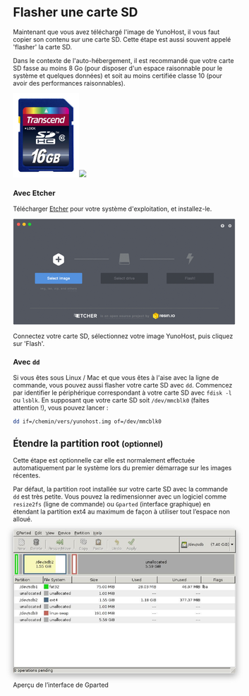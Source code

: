 # Flasher une carte SD

Maintenant que vous avez téléchargé l'image de YunoHost, il vous faut copier son
contenu sur une carte SD. Cette étape est aussi souvent appelé 'flasher' la
carte SD.

<div class="alert alert-warning" markdown="1">
Dans le contexte de l'auto-hébergement, il est recommandé que votre carte SD
fasse au moins 8 Go (pour disposer d'un espace raisonnable pour le système et
quelques données) et soit au moins certifiée classe 10 (pour avoir des
performances raisonnables).
</div>

<img src="/images/sdcard.jpg" width=150><img src="https://yunohost.org/images/micro-sd-card.jpg">

### Avec Etcher

Télécharger <a href="https://etcher.io/" target="_blank">Etcher</a> pour votre
système d'exploitation, et installez-le.

<img src="/images/etcher.gif">

Connectez votre carte SD, sélectionnez votre image YunoHost, puis cliquez sur
'Flash'.

### Avec `dd`

Si vous êtes sous Linux / Mac et que vous êtes à l'aise avec la ligne de
commande, vous pouvez aussi flasher votre carte SD avec `dd`. Commencez par
identifier le périphérique correspondant à votre carte SD avec `fdisk -l` ou
`lsblk`. En supposant que votre carte SD soit `/dev/mmcblk0` (faites attention
!), vous pouvez lancer :

```bash
dd if=/chemin/vers/yunohost.img of=/dev/mmcblk0
```

## Étendre la partition root <small>(optionnel)</small>

<div class="alert alert-warning" markdown="1">
Cette étape est optionnelle car elle est normalement effectuée automatiquement
par le système lors du premier démarrage sur les images récentes.
</div>

Par défaut, la partition root installée sur votre carte SD avec la commande `dd`
est très petite.   Vous pouvez la redimensionner avec un logiciel comme
`resize2fs` (ligne de commande) ou `Gparted` (interface graphique) en étendant
la partition ext4 au maximum de façon à utiliser tout l’espace non alloué.

<img src="/images/gparted.jpg" style="max-width:100%;border-radius: 5px;border: 1px solid rgba(0,0,0,0.15);box-shadow: 0 5px 15px rgba(0,0,0,0.35);">

<p class="text-muted">Aperçu de l’interface de Gparted</p>
